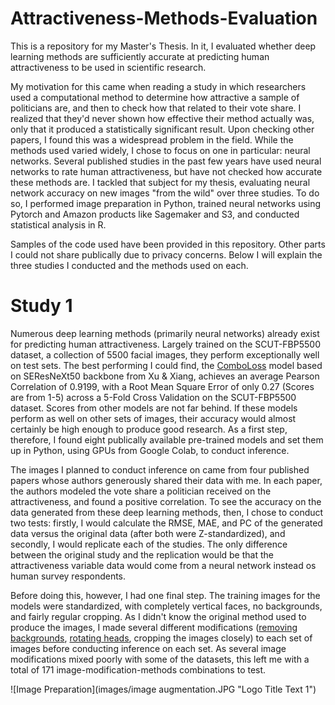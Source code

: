 # Attractiveness-Methods-Evaluation
This is a repository for my Master's Thesis. In it, I evaluated whether deep learning methods are sufficiently accurate at predicting human attractiveness to be used in scientific research. 

My motivation for this came when reading a study in which researchers used a computational method to determine how attractive a sample of politicians are, and then to check how that related to their vote share. I realized that they'd never shown how effective their method actually was, only that it produced a statistically significant result. Upon checking other papers, I found this was a widespread problem in the field. While the methods used varied widely, I chose to focus on one in particular: neural networks. Several published studies in the past few years have used neural networks to rate human attractiveness, but have not checked how accurate these methods are. I tackled that subject for my thesis, evaluating neural network accuracy on new images "from the wild" over three studies. To do so, I performed image preparation in Python, trained neural networks using Pytorch and Amazon products like Sagemaker and S3, and conducted statistical analysis in R.

Samples of the code used have been provided in this repository. Other parts I could not share publically due to privacy concerns. Below I will explain the three studies I conducted and the methods used on each. 

# Study 1

Numerous deep learning methods (primarily neural networks) already exist for predicting human attractiveness. Largely trained on the SCUT-FBP5500 dataset, a collection of 5500 facial images, they perform exceptionally well on test sets. The best performing I could find, the [ComboLoss](https://github.com/lucasxlu/ComboLoss) model based on SEResNeXt50 backbone from Xu & Xiang, achieves an average Pearson Correlation of 0.9199, with a Root Mean Square Error of only 0.27 (Scores are from 1-5) across a 5-Fold Cross Validation on the SCUT-FBP5500 dataset. Scores from other models are not far behind. If these models perform as well on other sets of images, their accuracy would almost certainly be high enough to produce good research. As a first step, therefore, I found eight publically available pre-trained models and set them up in Python, using GPUs from Google Colab, to conduct inference. 

The images I planned to conduct inference on came from four published papers whose authors generously shared their data with me. In each paper, the authors modeled the vote share a politician received on the attractiveness, and found a positive correlation. To see the accuracy on the data generated from these deep learning methods, then, I chose to conduct two tests: firstly, I would calculate the RMSE, MAE, and PC of the generated data versus the original data (after both were Z-standardized), and secondly, I would replicate each of the studies. The only difference between the original study and the replication would be that the attractiveness variable data would come from a neural network instead os human survey respondents. 

Before doing this, however, I had one final step. The training images for the models were standardized, with completely vertical faces, no backgrounds, and fairly regular cropping. As I didn't know the original method used to produce the images, I made several different modifications ([removing backgrounds](https://github.com/vincentium123/Attractiveness-Methods-Evaluation/blob/main/Background%20Remover.py), [rotating heads](https://github.com/vincentium123/Attractiveness-Methods-Evaluation/blob/main/image_preparation.py), cropping the images closely) to each set of images before conducting inference on each set. As several image modifications mixed poorly with some of the datasets, this left me with a total of 171 image-modification-methods combinations to test. 

![Image Preparation](images/image augmentation.JPG "Logo Title Text 1")




